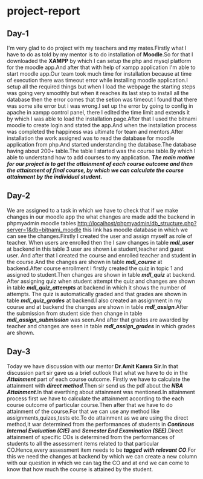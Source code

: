 # project-report
**Day-1**
--

I'm very glad to do project with my teachers and my mates.Firstly what I have to do as told by my mentor is to do installation of **Moodle**.So for that I downloaded the **XAMPP** by which I can setup the php and mysql platform for the moodle app.And after that with help of xampp application I'm able to start moodle app.Our team took much time for installation because at time of execution there was timeout error while installing moodle application.I setup all the required things but when I load the webpage the starting steps was going very smoothly but when it reaches its last step to install all the database then the error comes that the setion was timeout I found that there was some site error but i was wrong.I set up the error by going to config in apache in xampp control panel, there I edited the time limit and extends it by which I was able to load the installation page.After that I used the bitnami moodle to create login and stated the app.And when the installation process was completed the happiness was ultimate for team and mentors.After installation the work assigned was to read the database for moodle application from php.And started understanding the database.The database having about 200+ table.The table I started was the course table.By which I able to understand how to add courses to my application.
***The main motive for our project is to get the attainment of each course outcome and then the attainment of final course, by which we can calculate the course attainment by the individual student.***

**Day-2**
--

We are assigned to a task in which we have to check that if we make changes in our moodle app the what changes are made add the backend in phpmyadmin moodle tables <http://localhost/phpmyadmin/db_structure.php?server=1&db=bitnami_moodle> this link has moodle database in which we can see the changes.Firstly I created the user and assign myself as role of teacher. When users are enrolled then the I saw changes in table ***mdl_user*** at backend in this table 3 user are shown i.e student,teacher and guest user. And after that I created the course and enrolled teacher and student in the course.And the changes are shown in table ***mdl_course*** at backend.After course enrollment I firstly created the quiz in topic 1 and assigned to student.Then changes are shown in table ***mdl_quiz*** at backend. After assigning quiz when student attempt the quiz and changes are shown in table ***mdl_quiz_attempts*** at backend in which it shows the number of attempts. The quiz is automatically graded and that grades are shown in table ***mdl_quiz_grades*** at backend.I also created an assignment in my course and at backend the changes are shown in table ***mdl_assign***.After the submission from student side then change in table ***mdl_assign_submission*** was seen.And after that grades are awarded by teacher and changes are seen in table ***mdl_assign_grades*** in which grades are shown. 

**Day-3**
--

Today we have discussion with our mentor **Dr.Amit Kamra Sir**.In that discussion part sir gave us a brief outlook that what we have to do in the ***Attainment*** part of each course outcome. Firstly we have to calculate the attainment with ***direct method***.Then sir send us the pdf about the ***NBA Attainment***.In that everthing about attainment was mentioned.In attainment process first we have to calculate the attainment according to the each course outcome of particular course.Then after that we have to do attainment of the course.For that we can use any method like assignments,quizes,tests etc.To do attainment as we are using the direct method,it war determined from the performances of students in ***Continous Internal Evaluation (CIE)*** and ***Semester End Examination (SEE)***.Direct attainment of specific COs is determined from the performances of students to all the assessment items related to that particular CO.Hence,every assessment item needs to be ***tagged with relevant CO***.For this we need the changes at backend by which we can create a new column with our question in which we can tag the CO and at end we can come to know that how much the course is attained by the student.
